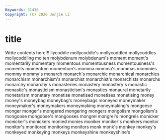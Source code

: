 ```yaml
---
Keywords: 31436
Copyright: (C) 2020 Junjie Li
---
```


# title

Write contents here!!!
llycoddle 
mollycoddle's 
mollycoddled 
mollycoddles 
mollycoddling 
molten 
molybdenum 
molybdenum's 
moment
moment's 
momentarily 
momentary 
momentous 
momentousness 
momentousness's 
moments 
momentum 
momentum's 
momma
momma's 
mommas 
mommies 
mommy 
mommy's 
monarch 
monarch's 
monarchic 
monarchical 
monarchies
monarchism 
monarchism's 
monarchist 
monarchist's 
monarchists 
monarchs 
monarchy 
monarchy's 
monasteries 
monastery
monastery's 
monastic 
monastic's 
monasticism 
monasticism's 
monastics 
monaural 
monetarily 
monetarism 
monetary
monetise 
monetised 
monetises 
monetising 
money 
money's 
moneybag 
moneybag's 
moneybags 
moneyed
moneymaker 
moneymaker's 
moneymakers 
moneymaking 
moneymaking's 
mongeese 
monger 
monger's 
mongered 
mongering
mongers 
mongolism 
mongolism's 
mongoose 
mongoose's 
mongooses 
mongrel 
mongrel's 
mongrels 
monicker
monicker's 
monickers 
monied 
monies 
moniker 
moniker's 
monikers 
monitor 
monitor's 
monitored
monitoring 
monitors 
monk 
monk's 
monkey 
monkey's 
monkeyed 
monkeying 
monkeys 
monkeyshine
monkeyshine's 
